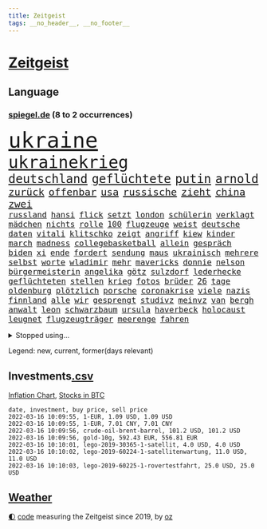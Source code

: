 ```yaml
---
title: Zeitgeist
tags: __no_header__, __no_footer__
---
```


# [Zeitgeist](https://oliz.io/zeitgeist/)

## Language

<h3><a href="https://www.spiegel.de" target="_blank">spiegel.de</a> (8 to 2 occurrences)</h3>
<p style="font-family:monospace">
<span style="font-size:32pt"><a href="news_links.html#ukraine" class="current">ukraine</a></span>
<br>
<span style="font-size:25pt"><a href="news_links.html#ukrainekrieg" class="current">ukrainekrieg</a></span>
<br>
<span style="font-size:18pt"><a href="news_links.html#deutschland" class="current">deutschland</a></span>
<span style="font-size:18pt"><a href="news_links.html#geflüchtete" class="current">geflüchtete</a></span>
<span style="font-size:18pt"><a href="news_links.html#putin" class="current">putin</a></span>
<span style="font-size:18pt"><a href="news_links.html#arnold" class="current">arnold</a></span>
<br>
<span style="font-size:15pt"><a href="news_links.html#zurück" class="current">zurück</a></span>
<span style="font-size:15pt"><a href="news_links.html#offenbar" class="current">offenbar</a></span>
<span style="font-size:15pt"><a href="news_links.html#usa" class="current">usa</a></span>
<span style="font-size:15pt"><a href="news_links.html#russische" class="current">russische</a></span>
<span style="font-size:15pt"><a href="news_links.html#zieht" class="current">zieht</a></span>
<span style="font-size:15pt"><a href="news_links.html#china" class="current">china</a></span>
<span style="font-size:15pt"><a href="news_links.html#zwei" class="current">zwei</a></span>
<br>
<span style="font-size:12pt"><a href="news_links.html#russland" class="current">russland</a></span>
<span style="font-size:12pt"><a href="news_links.html#hansi" class="current">hansi</a></span>
<span style="font-size:12pt"><a href="news_links.html#flick" class="current">flick</a></span>
<span style="font-size:12pt"><a href="news_links.html#setzt" class="current">setzt</a></span>
<span style="font-size:12pt"><a href="news_links.html#london" class="current">london</a></span>
<span style="font-size:12pt"><a href="news_links.html#schülerin" class="current">schülerin</a></span>
<span style="font-size:12pt"><a href="news_links.html#verklagt" class="current">verklagt</a></span>
<span style="font-size:12pt"><a href="news_links.html#mädchen" class="current">mädchen</a></span>
<span style="font-size:12pt"><a href="news_links.html#nichts" class="current">nichts</a></span>
<span style="font-size:12pt"><a href="news_links.html#rolle" class="current">rolle</a></span>
<span style="font-size:12pt"><a href="news_links.html#100" class="current">100</a></span>
<span style="font-size:12pt"><a href="news_links.html#flugzeuge" class="current">flugzeuge</a></span>
<span style="font-size:12pt"><a href="news_links.html#weist" class="current">weist</a></span>
<span style="font-size:12pt"><a href="news_links.html#deutsche" class="current">deutsche</a></span>
<span style="font-size:12pt"><a href="news_links.html#daten" class="current">daten</a></span>
<span style="font-size:12pt"><a href="news_links.html#vitali" class="current">vitali</a></span>
<span style="font-size:12pt"><a href="news_links.html#klitschko" class="current">klitschko</a></span>
<span style="font-size:12pt"><a href="news_links.html#zeigt" class="current">zeigt</a></span>
<span style="font-size:12pt"><a href="news_links.html#angriff" class="current">angriff</a></span>
<span style="font-size:12pt"><a href="news_links.html#kiew" class="current">kiew</a></span>
<span style="font-size:12pt"><a href="news_links.html#kinder" class="current">kinder</a></span>
<span style="font-size:12pt"><a href="news_links.html#march" class="new">march</a></span>
<span style="font-size:12pt"><a href="news_links.html#madness" class="new">madness</a></span>
<span style="font-size:12pt"><a href="news_links.html#collegebasketball" class="new">collegebasketball</a></span>
<span style="font-size:12pt"><a href="news_links.html#allein" class="current">allein</a></span>
<span style="font-size:12pt"><a href="news_links.html#gespräch" class="current">gespräch</a></span>
<span style="font-size:12pt"><a href="news_links.html#biden" class="current">biden</a></span>
<span style="font-size:12pt"><a href="news_links.html#xi" class="current">xi</a></span>
<span style="font-size:12pt"><a href="news_links.html#ende" class="current">ende</a></span>
<span style="font-size:12pt"><a href="news_links.html#fordert" class="current">fordert</a></span>
<span style="font-size:12pt"><a href="news_links.html#sendung" class="current">sendung</a></span>
<span style="font-size:12pt"><a href="news_links.html#maus" class="current">maus</a></span>
<span style="font-size:12pt"><a href="news_links.html#ukrainisch" class="new">ukrainisch</a></span>
<span style="font-size:12pt"><a href="news_links.html#mehrere" class="current">mehrere</a></span>
<span style="font-size:12pt"><a href="news_links.html#selbst" class="current">selbst</a></span>
<span style="font-size:12pt"><a href="news_links.html#worte" class="current">worte</a></span>
<span style="font-size:12pt"><a href="news_links.html#wladimir" class="current">wladimir</a></span>
<span style="font-size:12pt"><a href="news_links.html#mehr" class="current">mehr</a></span>
<span style="font-size:12pt"><a href="news_links.html#mavericks" class="current">mavericks</a></span>
<span style="font-size:12pt"><a href="news_links.html#donnie" class="new">donnie</a></span>
<span style="font-size:12pt"><a href="news_links.html#nelson" class="current">nelson</a></span>
<span style="font-size:12pt"><a href="news_links.html#bürgermeisterin" class="current">bürgermeisterin</a></span>
<span style="font-size:12pt"><a href="news_links.html#angelika" class="new">angelika</a></span>
<span style="font-size:12pt"><a href="news_links.html#götz" class="current">götz</a></span>
<span style="font-size:12pt"><a href="news_links.html#sulzdorf" class="new">sulzdorf</a></span>
<span style="font-size:12pt"><a href="news_links.html#lederhecke" class="new">lederhecke</a></span>
<span style="font-size:12pt"><a href="news_links.html#geflüchteten" class="current">geflüchteten</a></span>
<span style="font-size:12pt"><a href="news_links.html#stellen" class="current">stellen</a></span>
<span style="font-size:12pt"><a href="news_links.html#krieg" class="current">krieg</a></span>
<span style="font-size:12pt"><a href="news_links.html#fotos" class="current">fotos</a></span>
<span style="font-size:12pt"><a href="news_links.html#brüder" class="current">brüder</a></span>
<span style="font-size:12pt"><a href="news_links.html#26" class="current">26</a></span>
<span style="font-size:12pt"><a href="news_links.html#tage" class="current">tage</a></span>
<span style="font-size:12pt"><a href="news_links.html#oldenburg" class="current">oldenburg</a></span>
<span style="font-size:12pt"><a href="news_links.html#plötzlich" class="current">plötzlich</a></span>
<span style="font-size:12pt"><a href="news_links.html#porsche" class="current">porsche</a></span>
<span style="font-size:12pt"><a href="news_links.html#coronakrise" class="current">coronakrise</a></span>
<span style="font-size:12pt"><a href="news_links.html#viele" class="current">viele</a></span>
<span style="font-size:12pt"><a href="news_links.html#nazis" class="current">nazis</a></span>
<span style="font-size:12pt"><a href="news_links.html#finnland" class="current">finnland</a></span>
<span style="font-size:12pt"><a href="news_links.html#alle" class="current">alle</a></span>
<span style="font-size:12pt"><a href="news_links.html#wir" class="current">wir</a></span>
<span style="font-size:12pt"><a href="news_links.html#gesprengt" class="current">gesprengt</a></span>
<span style="font-size:12pt"><a href="news_links.html#studivz" class="new">studivz</a></span>
<span style="font-size:12pt"><a href="news_links.html#meinvz" class="new">meinvz</a></span>
<span style="font-size:12pt"><a href="news_links.html#van" class="current">van</a></span>
<span style="font-size:12pt"><a href="news_links.html#bergh" class="current">bergh</a></span>
<span style="font-size:12pt"><a href="news_links.html#anwalt" class="current">anwalt</a></span>
<span style="font-size:12pt"><a href="news_links.html#leon" class="current">leon</a></span>
<span style="font-size:12pt"><a href="news_links.html#schwarzbaum" class="new">schwarzbaum</a></span>
<span style="font-size:12pt"><a href="news_links.html#ursula" class="current">ursula</a></span>
<span style="font-size:12pt"><a href="news_links.html#haverbeck" class="new">haverbeck</a></span>
<span style="font-size:12pt"><a href="news_links.html#holocaust" class="current">holocaust</a></span>
<span style="font-size:12pt"><a href="news_links.html#leugnet" class="new">leugnet</a></span>
<span style="font-size:12pt"><a href="news_links.html#flugzeugträger" class="current">flugzeugträger</a></span>
<span style="font-size:12pt"><a href="news_links.html#meerenge" class="new">meerenge</a></span>
<span style="font-size:12pt"><a href="news_links.html#fahren" class="current">fahren</a></span>
</p>
<details>
<summary>Stopped using...</summary>
<p class="former" style="font-size:12pt">
medizin(513) paare(512) star(512) verstorbenen(512) 150(511) digitalisierung(511) kapitän(511) neueste(511) ruf(511) timo(511) verlief(511) arzt(510) bars(510) dauerhaft(510) illegale(510) mitunter(510) niveau(510) podium(510) terroristen(510) ulm(510) verlegt(510) wahlen(510) weise(510) bekannten(509) entwurf(509) erneute(509) haseloff(509) investoren(509) katze(509) kurve(509) misshandelt(509) mutmaßlicher(509) reiner(509) streiten(509) verschiedene(509) armin(508) barcelona(508) beklagen(508) entfernt(508) eröffnet(508) ideen(508) kanzlerin(508) überzeugen(508) arbeitete(507) aufmerksamkeit(507) aufsehen(507) ausbruch(507) brauchte(507) dach(507) einstieg(507) geduld(507) hinweisen(507) nominierung(507) scheuer(507) abstimmen(506) bewegung(506) einzelnen(506) erholt(506) erlitten(506) feier(506) nba(506) persönliche(506) riss(506) sicherte(506) begrenzen(505) beschwerde(505) elfmeter(505) gegenseitig(505) kämpfte(505) pariser(505) schweigen(505) sexueller(505) spanischen(505) spott(505) starken(505) street(505) vielerorts(505) anwälte(504) bot(504) brexit(504) djokovic(504) einzelhandel(504) entdeckung(504) horst(504) leeren(504) nachfolge(504) notfalls(504) verboten(504) verstärken(504) öfter(504) überlebte(504) alpen(503) babys(503) beleidigungen(503) debakel(503) fbi(503) gefährlicher(503) hände(503) jury(503) kostenlose(503) lothar(503) party(503) präsentieren(503) umso(503) verlängerung(503) verschiebt(503) überprüft(503) abstand(502) andré(502) boden(502) daraufhin(502) freunden(502) gefördert(502) klaren(502) lakers(502) metropolen(502) polizeieinsatz(502) punkten(502) regensburg(502) sprengstoff(502) trieb(502) ziemlich(502) album(501) coronaschnelltests(501) erfolgreiche(501) geprüft(501) klären(501) konservativen(501) lagen(501) ludwig(501) netzwerk(501) rat(501) sexuell(501) unrecht(501) verraten(501) abgang(500) amerikaner(500) armut(500) big(500) büros(500) coach(500) dennis(500) fließt(500) grün(500) heimlich(500) kimmich(500) kräftig(500) letzter(500) manuel(500) mathias(500) null(500) radsport(500) schüssen(500) steuer(500) sächsischen(500) teamkollegen(500) 2011(499) bundestagswahl(499) duell(499) erhielt(499) fußballprofi(499) kampagne(499) umsetzen(499) einstigen(498) george(498) lieben(498) restaurant(498) triumph(498) verbindung(498) wähler(498) abgehört(497) abwehr(497) befreit(497) durchgesetzt(497) gebraucht(497) gestritten(497) historisch(497) kiel(497) shutdown(497) toter(497) versuchte(497) wissenschaft(497) zwang(497) auftrag(496) billie(496) chefin(496) eilish(496) erbe(496) festgestellt(496) petra(496) strecke(496) trafen(496) beinahe(495) deal(495) erschöpft(495) gemeinsamen(495) pflanzen(495) philip(495) 10(494) 45(494) anhänger(494) endspiel(494) frust(494) regiert(494) seltsame(494) tür(494) karte(493) körperverletzung(493) opfers(493) politikerinnen(493) skepsis(493) vermeintlichen(493) 52(492) lkw(492) torhüter(492) zahlte(492) zusammenstoß(492) demokratische(491) gästen(491) mieten(491) monats(491) quer(491) aktie(490) distanz(490) enden(490) entwickeln(490) staffel(490) dämpfer(489) ergibt(489) ministerium(489) weltrekord(489) klarer(488) kontaktbeschränkungen(488) kürzlich(488) lücke(488) methoden(488) ostsee(488) spotify(488) zukünftig(488) dran(487) lieferten(487) rettete(487) signalisiert(487) nachbar(486) sachsens(486) schießen(486) steckte(486) stiegen(486) tim(486) eigenem(485) iphone(485) kabul(485) amerikas(484) enttäuschung(484) erschießt(484) euaustritt(484) kostenlos(484) gewahrsam(483) verklagen(483) vorbereitung(483) analysiert(482) ute(482) varianten(482) verzeichnet(482) fortsetzung(481) glaubwürdigkeit(481) hessischen(481) rundfunk(481) titelverteidiger(481) klimaziele(480) landesweit(480) springen(480) bangt(479) frisch(479) pushbacks(479) spitzenreiter(479) verkürzt(478) ältere(478) bundeswehrsoldaten(477) wirbel(477) abstieg(476) football(476) verfassungsgericht(476) hausarrest(475) stahl(475) ungeklärt(475) doping(474) einig(474) geborgen(474) unterschrieben(473) boomen(472) bundesamts(472) erfährt(472) erstochen(472) kassieren(472) sprachen(472) automatisch(471) verschafft(471) klees(469) runden(469) staus(469) stört(469) senioren(468) staatshilfen(468) dringt(467) hype(467) zeigten(467) sogenannten(466) wiedergewählt(466) grünenchefin(464) annäherung(463) patzt(462) verhinderte(462) voraussetzung(462) kleinkind(461) entspannt(460) kontert(459) staatsoberhaupt(459) kanadas(458) premiers(455) spacex(455) konzert(453) teuren(453) gesichter(451) schweine(451) daheim(450) gala(450) flog(448) gesetzlichen(448) bundespräsidenten(447) weltmeisterschaft(447) schadensersatz(446) mehren(444) heimsieg(443) quadratmeter(442) cdu/csu(441) herzinfarkt(441) last(440) ausgemacht(439) geheime(438) kolleginnen(429) kopfverletzungen(424) dankt(418) ereignet(418) spritze(417) mallorca(411) technische(407) juristische(402) kreuzung(400) zustimmen(398) langjährige(397) zusätzlichen(395) schuf(393) diagnose(392) karriereende(389) triumphierte(389) gegeneinander(388) trinken(383) klappen(382) afghanistans(378) anfeindungen(378) ausstellung(377) grab(377) großstädten(372) rückgang(370) skandale(370) j(369) kleinstadt(368) direkten(364) militärjunta(364) wolken(364) josef(362) rausch(360) kaffee(359) rein(356) promille(348) ausländischen(345) gekippt(345) athen(341) cannabis(335) 15jähriger(334) bosch(326) zoff(325) bundesstaaten(324) kanadischen(322) aufreger(319) joseph(318) höchster(316) gewalttat(315) zwischenfall(314) fühle(313) erdoğans(312) pcrtests(311) finanziert(308) financial(307) rechnung(305) charles(304) reichtum(304) genesene(294) holz(293) nationaltrainer(284) historikerin(280) gefälscht(276) akzeptieren(273) neunjähriger(272) dauerregen(271) stärkere(271) pop(270) unglaublich(268) darstellung(265) ausgestellt(263) videoaufnahmen(263) jahresende(262) lokal(260) us(259) 01(258) pandemien(256) scheiterten(254) fotografen(251) leichten(251) indigene(250) träumt(250) bestseller(249) kleidung(249) lee(246) entsorgt(245) gerüchten(244) ausnahme(243) peters(241) astronomen(240) demenz(240) lkwanhänger(239) seenot(239) spitzenpolitiker(238) verurteilter(238) eingriff(234) white(233) dick(232) umweltverbände(232) zwingen(232) bundesrat(231) teufel(231) expertengremium(229) schließung(229) verunsichert(229) venedig(228) nächster(226) chaotischen(223) bafin(221) usmilitär(221) intendant(220) zähne(220) geldstrafen(219) mob(219) 18jährige(217) saßen(217) umzug(216) überflutet(216) superstars(215) ostseepipeline(214) verstorben(213) winde(213) sportlern(211) forschungsteam(210) designierte(209) alleingang(208) zutritt(208) änderung(206) kolumbianische(205) labore(205) maurer(204) immobilienmarkt(203) ungeimpften(203) schwimmt(201) transportieren(201) usnotenbank(200) aufwand(199) erzeugen(199) preisanstieg(199) äußerung(199) antikörper(198) navy(198) sprint(197) staatsmedien(195) bezogen(193) benedikt(192) ersetzt(192) folgenschweren(192) genießt(192) schwarz(192) demonstrierten(191) gewählte(191) längste(191) 69(189) aufträge(189) chappatte(189) pcrtest(189) rast(189) gerissen(188) anlage(187) niklas(187) verzockt(186) faszinierende(185) konten(185) plante(184) rundfunks(184) gladbach(183) jahn(183) vergisst(183) engsten(182) wahlberechtigten(182) stehlen(180) zeitungsbericht(178) zügen(178) arbeitstag(177) momente(177) zerbrach(177) händen(176) springer(175) tränengas(175) tennessee(174) wahlkampfauftakt(174) erkannt(173) taxi(172) ernüchternd(171) prangert(171) staatsbesuch(171) hawaii(170) kabuler(170) delivery(169) faktoren(169) hero(169) längsten(169) vergnügen(168) atombombe(167) pastor(167) sportwagen(166) fehlender(165) instanz(165) 06(164) größeres(164) hofften(163) bekenntnis(162) filip(162) einzuschätzen(161) kurssturz(161) startplatz(161) toilette(161) fressen(160) trage(160) zugverkehr(160) elektrisch(159) faktencheck(159) gesessen(159) impfnachweise(158) rücktrittsforderungen(158) unterschiedlichen(158) wohnungsnot(158) gordon(157) verordnete(156) augenhöhe(155) ifo(155) inmitten(155) nolan(155) 3100(154) deaktiviert(154) wertet(154) gestimmt(153) ajax(152) exklusiven(152) mutmaßliches(152) söders(152) 3gregel(151) umgebracht(151) basketballstar(150) weltraum(150) 15000(149) lithium(149) 2gregel(148) media(148) morgan(148) redet(148) schwachstelle(148) angezündet(147) bedauert(147) genesung(147) celtics(146) kurze(146) riefen(146) skispringen(146) straftaten(146) tiefer(146) kleinere(145) personelle(145) auftritten(143) rückschlägen(143) hannah(142) presseschau(142) zurückzahlen(142) bedrohte(141) genügt(141) geplatztem(141) liest(141) ungeimpfter(141) direkte(140) hanna(140) anfechten(139) englisch(139) natalie(139) organisieren(139) sicherheitslücken(139) 35000(138) berlinbrandenburg(138) hadern(138) verbindliche(138) erneutes(137) jährlich(137) tücken(137) berufen(136) großprojekt(136) betrunkenen(134) filmbranche(133) umstellung(133) webb(133) vergibt(132) weiterbildung(132) beifahrer(131) engpässen(131) naturschützer(131) tasche(131) äußerten(131) stau(130) winkel(130) misshandlungen(129) zerknirscht(129) zulauf(129) 78(128) schleuser(128) sicherstellen(128) betrunken(127) missbrauchsskandal(127) gebilligt(126) vorschlagen(126) trank(125) bundländerrunde(124) gefängnissen(124) bedrängt(123) bestehe(123) oppositionsführer(123) christliche(122) süle(122) comedian(121) gewaltsamer(121) opel(121) preisverleihung(121) strafvollzug(121) wirtschaftsforscher(121) aaron(120) däne(120) rechtsextrem(120) strafverfahren(120) wasseroberfläche(120) baubranche(119) christlichen(119) geheimdienste(119) objekt(119) versenkt(119) aufpassen(118) trends(118) afdabgeordnete(117) eintraf(117) dame(116) freier(116) pubs(116) renaissance(116) repräsentantenhaus(116) privatleben(115) verfolgten(115) ampelpartner(114) mitschuld(114) vaterland(114) verbringt(114) reichelt(113) döpfner(112) farblich(112) gleisbett(112) houston(112) schrittweise(112) springerchef(112) xvi(112) begleichen(111) verfassungsbeschwerde(111) viola(111) meldungen(110) mutterkonzern(110) nervös(110) adrenalin(108) beibehalten(108) benin(108) finanzen(106) rauswerfen(106) verleihung(106) beantworten(105) coaching(105) gegentore(105) gestört(105) homo(105) sapiens(105) autonome(104) bekannteste(104) kartoffeln(103) topspieler(103) esaastronaut(102) lebendig(102) buhlen(101) kollisionskurs(101) mehrmals(101) rammt(101) zuverlässig(101) teslaaktien(100) 17jähriger(99) anleitung(99) bitterer(99) havre(99) stromkunden(98) versicherung(98) disziplin(97) geschmack(97) zehnjährigen(97) gesundheitssektor(96) greenwashing(96) yanqing(96) cleo(95) macrons(95) tranken(95) apartheid(94) coronaisolation(94) kaiserslautern(94) patientinnen(94) pech(94) söldnern(94) amerikanerin(93) bahnbrechende(93) lärm(93) rodler(93) quält(92) ehrlich(91) erfolgs(91) mobilisieren(91) abschmelzen(90) escooter(90) kinofilm(90) promis(90) rekordzahl(90) auseinander(89) automaten(89) jude(89) klimaverhandlungen(89) perfider(89) coronarunde(88) grandiose(88) klimaneutrale(88) missverstanden(88) reihenweise(88) tauschen(88) tommy(88) unterallgäu(88) westeuropa(88) eingeläutet(87) ghislaine(87) kontakten(87) maxwell(87) windenergie(87) zensiert(87) zig(87) bundesligageschichte(86) ministerinnen(86) ostern(86) verschoss(86) geisenberger(85) sportstätten(85) böses(84) erwachen(84) fahrerlaubnis(84) gastwirte(84) guterres(84) ligaspiele(84) unogeneralsekretär(84) unverantwortlich(84) wmteilnahme(84) gefängnisse(83) karljosef(83) laumann(83) leichenteile(83) menschenrechtslage(83) quentin(83) studiengänge(83) talibansprecher(83) testnachweis(83) 1400(82) alkoholisierter(82) shop(82) treibender(82) usrepräsentantenhaus(82) demütigung(81) dürr(81) einstufen(81) extremsportler(81) gebürtige(81) gedenktag(81) ostwestfalen(81) tierhaltung(81) jederzeit(80) thesen(80) arbeite(79) dunja(79) fünfter(79) hayali(79) heuferumlauf(79) klaas(79) management(79) meldung(79) morddrohungen(79) pflegeimpfpflicht(79) verstörende(79) architektur(78) automatische(78) brentford(78) camilla(78) ibizaaffäre(78) krokodil(78) negativserie(78) superlative(78) tiefsee(78) zeitnah(78) angeht(77) familienstreit(77) kriminologin(77) lieferung(77) marius(77) schultz(77) totschlags(77) derart(76) einzigartige(76) gesundheitsexperte(76) interpol(76) omikronausbruch(76) stimmungstest(76) 1995(75) 3gnachweis(75) müdigkeit(75) nordpolarmeer(75) schneit(75) tipp(75) turniere(75) auftaucht(74) clanboss(74) hausbauer(74) polizeikräfte(74) humphries(73) kaillie(73) krach(73) lochner(73) polittalk(73) steuergeld(73) unterzeichnen(73) öffentlichrechtlichen(73) durcheinander(72) einsteiger(72) erzwingen(72) scheine(72) brückenbauer(71) dahmen(71) kurzerhand(71) mammutaufgabe(71) verrückte(71) ardmediathek(70) aufmischen(70) coronapositiv(70) dopingprobe(70) lastminutesieg(70) möchten(70) rasanten(70) skispringer(70) verzeihung(70) abwehrraketen(69) abzusagen(69) alarmierend(69) angestachelt(69) disney+(69) dominanten(69) fehlerfrei(69) preissteigerungen(69) surfer(69) verifizieren(69) einzelfall(68) geste(68) tierärzte(68) vaterschaft(68) beamter(67) singles(67) verankert(67) überflüssig(67) bestanden(66) erfuhren(66) geldanlage(66) mühen(66) phoenix(66) staatssekretärin(66) verdorben(66) widmet(66) autonomes(65) lesbos(65) mönch(65) renault(65) telefonieren(65) verurteilten(65) abschnitte(64) betonte(64) ingrid(64) klettern(64) landstriche(64) mediatheken(64) passte(64) senegal(64) ökosysteme(64) bowl(63) buchenwald(63) cnn(63) finanzmarktaufsicht(63) impossible(63) schwerwiegender(63) spitzenvertreter(63) angelegt(62) coronaschutzmaßnahmen(62) downing(62) eberl(62) formulieren(62) führungskräfte(62) meiste(62) schulterschluss(62) tvshow(62) äh(62) ampelpolitiker(61) erahnen(61) formtief(61) topdiplomatin(61) uskonzerns(61) weltcup(61) wimbledon(61) auslandssender(60) filmpreis(60) hochzeit(60) pflegepersonal(60) transport(60) uigurischen(60) chinastrategie(59) ffp2masken(59) führungsriege(59) leitete(59) lobbyistin(59) notenbanken(59) schlaganfall(59) suizide(59) tvübertragung(59) wintersportler(59) 20jähriger(58) anlauf(58) ausgezeichnete(58) bundespräsidentenwahl(58) europaweit(58) gefängnisstrafe(58) krisengebiete(58) rosenmontagszug(58) baumgart(57) eisenbichler(57) gebunden(57) gletscherschmelze(57) op(57) osnabrück(57) russischukrainischen(57) vergiftet(57) fangen(56) madagaskar(56) paartherapeutin(56) schauspielerinnen(56) academy(55) afdfraktion(55) impfregister(55) mittelgebirgen(55) trainers(55) untergebenen(55) vorgezogene(55) antisemitismusvorwürfen(54) coburg(54) dortigen(54) getränke(54) original(54) superg(54) verhinderung(54) dreyer(53) erleiden(53) riesenslalom(53) untergang(53) virale(53) weltraumteleskop(53) aktionsplan(52) definitiv(52) eingegangen(52) küken(52) lebenshaltungskosten(52) privathaus(52) wartete(52) harvard(51) kern(51) topstar(51) tragikomödie(51) urwald(51) verbots(51) ausreise(50) extrembergsteiger(50) gespendet(50) grundstücks(50) kreditvergabe(50) kremls(50) lasche(50) osze(50) podcasts(50) versilbern(50) ausgeschieden(49) fülle(49) geistig(49) jagdschein(49) medienaufsicht(49) rüstungsexporte(49) schanze(49) 219a(48) paragraf(48) partnerin(48) persönlicher(48) riet(48) autofahrerinnen(47) beifahrerin(47) biopic(47) erledigen(47) peilt(47) persönlichkeiten(47) rückschläge(47) uiguren(47) zeitgemäß(47) abduljabbar(46) beschäftigen(46) fossilien(46) kareem(46) kobayashi(46) reiches(46) ryoyu(46) schaulustige(46) tee(46) afrikacup(45) australier(45) bobsport(45) europaabgeordneter(45) flüchtlingsboot(45) freiheiten(45) jecken(45) pelé(45) website(45) wiederherstellen(45) zeitungen(45) crewmitglieder(44) einheimische(44) enttäuschungen(44) geschlampt(44) lastwagenfahrer(44) malu(44) paypal(44) regenfällen(44) rodeln(44) bischofskonferenz(43) heusgen(43) japaner(43) lörrach(43) pablo(43) prügeln(43) challenge(42) dahintersteckt(42) lauten(42) skispringerinnen(42) thronjubiläum(42) auswirken(41) dominant(41) ermahnte(41) gefeierten(41) riot(41) coronaeinreiseregeln(40) expremier(40) mehrt(40) nächtliche(40) panne(40) protestierende(40) querdenkerdemos(40) siegerehrung(40) uke(40) zündete(40) blühen(39) familienvater(39) fehlstart(39) greene(39) görlitz(39) hauptbahnhof(39) marjorie(39) publikation(39) selbstverständlich(39) spaltung(39) wlan(39) demos(38) fragte(38) landwirten(38) medienanstalt(38) positioniert(38) 130000(37) anderson(37) folgenschwerer(37) fußballstadion(37) gegründet(37) geschenk(37) mediensubventionen(37) rodelt(37) schulbezirk(37) teppich(37) unfalls(37) volksabstimmung(37) wettkampf(37) ärgsten(37) abgerissen(36) lagern(36) moderieren(36) schnelltest(36) beleg(35) erftstadt(35) erlebten(35) erlegt(35) fächern(35) operation(35) religiöse(35) zunichte(35) 800000(34) ausgrenzung(34) forschungsergebnisse(34) handelte(34) ryōyū(34) videoplattform(34) belastungen(33) café(33) medizinisches(33) moïse(33) raubkatzen(33) residenz(33) schwerwiegenden(33) covidverlauf(32) einstweiliger(32) ffp2maskenpflicht(32) kinderwunsch(32) strolz(32) tennisweltranglistenerste(32) baupreise(31) beitragen(31) dienstgrade(31) entschluss(31) klingen(31) krankheiten(31) matchwinner(31) population(31) päckchen(31) stromversorger(31) doll(30) eliten(30) endemie(30) fluchtgefahr(30) flüchtlingslager(30) frankfurts(30) handels(30) krimineller(30) neckar(30) plenarsaal(30) unterscheiden(30) überflüssige(30) 61jähriger(29) anstrengungen(29) danke(29) flaggschiff(29) fragwürdig(29) sassoli(29) spezialkräfte(29) anstalt(28) douglas(28) hupen(28) justizministerin(28) kondome(28) sofortige(28) startrecht(28) topfavorit(28) tunesien(28) usarmee(28) auswertung(27) bauernpräsident(27) ernennt(27) fertigstellung(27) oberbürgermeisters(27) russlandkonflikt(27) umland(27) verlässlich(27) viereinhalb(27) arizona(26) emden(26) grundschule(26) jubelt(26) krebitz(26) menschenmassen(26) nicolette(26) orden(26) rosenkohl(26) wundert(26) zelt(26) überzeugung(26) baustopp(25) demoliert(25) dschungelcamp(25) großveranstaltung(25) itexperte(25) kabine(25) mehrfachen(25) murray(25) pims(25) schiller(25) uspolizei(25) vagen(25) verbandschef(25) eutaxonomie(24) fehlendes(24) genesenenstatus(24) rekordeinbruch(24) beschuldigte(23) echtheit(23) ratschläge(23) starter(23) unausweichlich(23) aufgelegt(22) bengals(22) cincinnati(22) email(22) kansas(22) laien(22) maine(22) normalschanze(22) olympisches(22) rechtslage(22) asiatische(21) beriet(21) gemeine(21) gepatzt(21) odermatt(21) strafrechtlich(21) vorprodukte(21) burkina(20) faso(20) holocausts(20) skination(20) unterschlagen(20) anschlagsplan(19) beckenbauer(19) bitter(19) brauch(19) covid19erkrankte(19) entschlossenheit(19) jemenkrieg(19) nonne(19) otte(19) skeleton(19) symptomen(19) umfragen(19) abstellen(18) abzulehnen(18) exberater(18) leistungsträger(18) meuthen(18) österreicher(18) gedemütigt(17) geschlossenheit(17) milliardenschweren(17) omikroninfektion(17) bundesversammlung(16) eigentore(16) mental(16) ordnet(16) ratzinger(16) salah(16) schießstand(16) unionsländer(16) 37jährigen(15) abschaffung(15) bundesverteidigungsministerin(15) debauswahl(15) expapst(15) pflegeeinrichtungen(15) ablösefrei(14) berufsbezogene(14) eiertanz(14) kernfusion(14) kfwförderstopp(14) krass(14) neil(14) neubauten(14) plage(14) young(14) abschlussarbeit(13) bernal(13) egan(13) kampfflugzeuge(13) riesenerfolg(13) unionsfraktionsmanager(13) besitz(12) beton(12) blumenkohl(12) kruse(12) olympiamannschaft(12) rogan(12) rummel(12) sensationell(12) siegeszug(12) straftäter(12) waschbär(12) a100(11) bill(11) hinweg(11) kreisen(11)
</p>
</details>
<p>Legend: <span class="new">new</span>, <span class="current">current</span>, <span class="former">former(days relevant)</span></p>

## Investments[.csv](investments.csv)

[Inflation Chart](https://inflationchart.com),
[Stocks in BTC](https://stonksinbtc.xyz/)

```
date, investment, buy price, sell price
2022-03-16 10:09:55, 1-EUR, 1.09 USD, 1.09 USD
2022-03-16 10:09:55, 1-EUR, 7.01 CNY, 7.01 CNY
2022-03-16 10:09:56, crude-oil-brent-barrel, 101.2 USD, 101.2 USD
2022-03-16 10:09:56, gold-10g, 592.43 EUR, 556.81 EUR
2022-03-16 10:10:01, lego-2019-30365-1-satellit, 4.0 USD, 4.0 USD
2022-03-16 10:10:02, lego-2019-60224-1-satellitenwartung, 11.0 USD, 11.0 USD
2022-03-16 10:10:03, lego-2019-60225-1-rovertestfahrt, 25.0 USD, 25.0 USD
```

## [Weather](weather.html)

<footer>
<a href="javascript:toggleTheme()" class="nav">🌓</a>
<a href="https://github.com/ooz/zeitgeist">code</a> measuring the Zeitgeist since 2019, by <a href="https://oliz.io">oz</a>
</footer>
